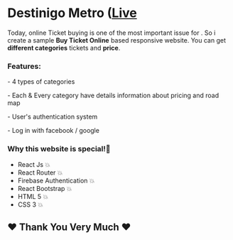 <h1>Destinigo Metro (<a href="#" target="_blank") >Live</a></h1>
<p>Today, online Ticket buying is one of the most important issue for . So i create a sample <strong>Buy Ticket Online</strong> based responsive website. You can get <strong>different categories</strong> tickets and <strong>price</strong>.</p>

<h3>Features:</h3>
<p>     - 4 types of categories</p>
<p>     - Each & Every category have details information about pricing and road map</p>
<p>     - User's authentication system</p>
<p>     - Log in with facebook / google</p>

<h3>Why this website is <span>special!</span>💯</h3>
<ul>
    <li>React Js 💥</li>
    <li>React Router 💥</li>
    <li>Firebase Authentication 💥</li>
    <li>React Bootstrap 💥</li>
    <li>HTML 5 💥</li>
    <li>CSS 3 💥</li>
</ul>

<h2>❤️ Thank You Very Much ❤️</h2>